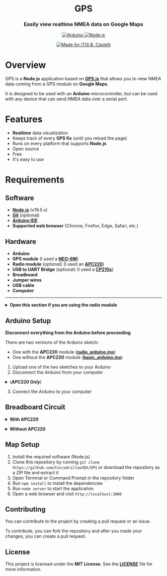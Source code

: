 <h1 align="center">GPS</h1>
<h3 align="center">Easily view realtime NMEA data on Google Maps</h2>
<p></p>
<p align="center">
<a href="https://www.arduino.cc/"><img src="https://img.shields.io/badge/Arduino-00979D?style=for-the-badge&logo=Arduino&logoColor=white" alt="Arduino">
<a href="https://nodejs.org"><img src="https://img.shields.io/badge/Node.js-43853D?style=for-the-badge&logo=node.js&logoColor=white" alt="Node.js">
</a></p>
<p align="center">
<a href="https://www.iiscastelli.edu.it/Pager.aspx?Page=mainpage"><img src="https://img.shields.io/badge/Made_For-ITIS_B._Castelli-blue?style=for-the-badge" alt="Made for ITIS B. Castelli"></a>

# Overview
GPS is a **Node.js** application based on **[GPS.js](https://github.com/infusion/GPS.js)** that allows you to view NMEA data coming from a GPS module on **Google Maps**. 

It is designed to be used with an **Arduino** microcontroller, but can be used with any device that can send NMEA data over a serial port.

# Features
- **Realtime** data visualization
- Keeps track of every **GPS fix** (until you reload the page)
- Runs on every platform that supports **Node.js**
- Open source
- Free
- It's easy to use

# Requirements
## Software
- **[Node.js](https://nodejs.org)** (v19.5.x)
- **[Git](https://git-scm.com/)** (optional)
- **[Arduino IDE](https://www.arduino.cc/en/software)**
- **Supported web browser** (Chrome, Firefox, Edge, Safari, etc.)

## Hardware
- **Arduino**
- **GPS module** (I used a **[NEO-6M](https://amzn.eu/d/0F55El5)**)
- **Radio module** (optional) (I used an **[APC220](https://www.dfrobot.com/product-57.html)**)
- **USB to UART Bridge** (optional) (I used a **[CP210x](https://www.aliexpress.com/item/32505898388.html)**)
- **Breadboard**
- **Jumper wires**
- **USB cable**
- **Computer**

----

<details><summary><strong>Open this section if you are using the radio module</strong></summary>

## APC220 Setup
**Disconnect the APC220 from the Arduino before proceeding.**
1. Upload the **[apc220Cfg.ino](arduino/apc220Cfg/apc220Cfg.ino)** sketch to your Arduino
2. Disconnect the Arduino from your computer
3. Connect the APC220 to the Arduino to the GND, 13, 12, 11, 10, 9 and 8 pins 
4. Connect the Arduino to your computer
5. Open the **Serial Monitor**
6. Type `m` and press **Enter**
   - It should bring up a menu like this:

    ![APC220 Menu](images/apc220Cfg.jpg)

7. Follow the 'Write example' instruction and if you want, change the frequency
   - Save the frequency you chose (you will need it to configure the other APC220 module) 
8. Disconnect the Arduino from your computer
9.  Disconnect the APC220 from the Arduino and connect the other APC220 module to the Arduino
10.  Reconnect the Arduino to your computer
11.  Repeat steps 6 and 7

## Installing the CP210x Drivers
To receive data from the APC220 module, you can use another Arduino with the APC220 module connected to it or you can use an **UART to USB bridge**.
* Visit the **[Silicon Labs website](https://www.silabs.com/developers/usb-to-uart-bridge-vcp-drivers?tab=downloads)**
* If you are using **Windows**, download the driver with the name `CP210x Windows Drivers`

    ![CP210x Drivers](images/cp210x_page.jpg)

* Extract all the files from the ZIP file in a folder
* Run the `CP210xVCPInstaller_x64.exe` file and follow the instructions to install the driver

---

</details>

## Arduino Setup
**Disconnect everything from the Arduino before proceeding**

There are two versions of the Arduino sketch:
* One with the **APC220** module (**[radio_arduino.ino](arduino/radio_arduino/radio_arduino.ino)**)
* One without the **APC220** module (**[basic_arduino.ino](arduino/basic_arduino/basic_arduino.ino)**)


1. Upload one of the two sketches to your Arduino
2. Disconnect the Arduino from your computer

<details><summary>(<strong><em>APC220 Only</em></strong>)</summary>

* Connect the **GPS module** to the **Arduino** using the following pins:

    | GPS Module | -> | Arduino   |
    |------------|----|-----------|
    | VCC        | -> | 3.3V      |
    | GND        | -> | GND       |
    | RX         | -> | Digital 4 |
    | TX         | -> | Digital 3 |

* Connect the **APC220** module to the **Arduino** to the GND, 13, 12, 11, 10, 9 and 8 pins

</details><p></p>

3. Connect the Arduino to your computer

## Breadboard Circuit
<details><summary><strong>With APC220</strong></summary>

![Breadboard Circuit](images/breadboard_apc220.png)

</details><p></p>
<details><summary><strong>Without APC220</strong></summary>

![Breadboard Circuit](images/breadboard.png)

</details><p></p>

## Map Setup
1. Install the required software (Node.js)
2. Clone this repository by running `git clone https://github.com/CoccodrillooXDS/GPS` or download the repository as a ZIP file and extract it
3. Open Terminal or Command Prompt in the repository folder
4. Run `npm install` to install the dependencies
5. Run `node server` to start the application
6. Open a web browser and visit `http://localhost:3000`

## Contributing
You can contribute to the project by creating a pull request or an issue.

To contribute, you can fork the repository and after you made your changes, you can create a pull request.

## License
This project is licensed under the **MIT License**. See the **[LICENSE](LICENSE)** file for more information.
